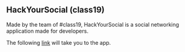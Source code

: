 ## HackYourSocial (class19)

Made by the team of #class19, HackYourSocial is a social networking application made for developers.

The following [link](https://stormy-garden-42594.herokuapp.com/) will take you to the app.
